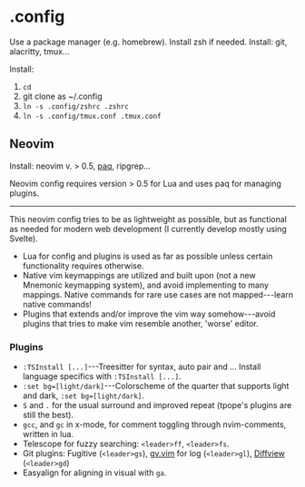 # .config

Use a package manager (e.g. homebrew). Install zsh if needed. Install: git, alacritty, tmux...

Install:

1. `cd`
2. git clone as ~/.config
3. `ln -s .config/zshrc .zshrc`
4. `ln -s .config/tmux.conf .tmux.conf`

## Neovim

Install: neovim v. > 0.5, [paq](https://github.com/savq/paq-nvim), ripgrep...

Neovim config requires version > 0.5 for Lua and uses paq for managing plugins.

---

This neovim config tries to be as lightweight as possible, but as functional as needed for modern web development (I currently develop mostly using Svelte).

- Lua for config and plugins is used as far as possible unless certain functionality requires otherwise.
- Native vim keymappings are utilized and built upon (not a new Mnemonic keymapping system), and avoid implementing to many mappings. Native commands for rare use cases are not mapped---learn native commands!
- Plugins that extends and/or improve the vim way somehow---avoid plugins that tries to make vim resemble another, 'worse' editor.

### Plugins

- `:TSInstall [...]`---Treesitter for syntax, auto pair and ... Install language specifics with `:TSInstall [...]`.
- `:set bg=[light/dark]`---Colorscheme of the quarter that supports light and dark, `:set bg=[light/dark]`.
- `S` and `.` for the usual surround and improved repeat (tpope's plugins are still the best).
- `gcc`, and `gc` in x-mode, for comment toggling through nvim-comments, written in lua.
- Telescope for fuzzy searching: `<leader>ff`, `<leader>fs`.
- Git plugins: Fugitive (`<leader>gs`), [gv.vim][gv] for log (`<leader>gl`), [Diffview](https://github.com/sindrets/diffview.nvim) (`<leader>gd`)
- Easyalign for aligning in visual with `ga`.

[gv]: https://github.com/junegunn/gv.vim
